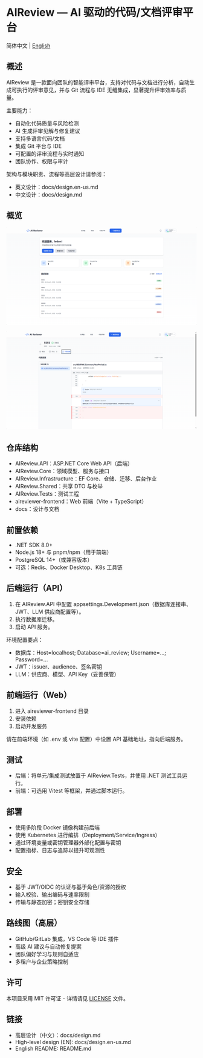 AIReview — AI 驱动的代码/文档评审平台
=================================

简体中文 | [English](./../README.md)

## 概述

AIReview 是一款面向团队的智能评审平台，支持对代码与文档进行分析，自动生成可执行的评审意见，并与 Git 流程与 IDE 无缝集成，显著提升评审效率与质量。

主要能力：
- 自动化代码质量与风险检测
- AI 生成评审见解与修复建议
- 支持多语言代码/文档
- 集成 Git 平台与 IDE
- 可配置的评审流程与实时通知
- 团队协作、权限与审计

架构与模块职责、流程等高层设计请参阅：
- 英文设计：docs/design.en-us.md
- 中文设计：docs/design.md

## 概览

![home](./../docs/images/home.png)

![review](./../docs/images/review.png)

## 仓库结构

- AIReview.API：ASP.NET Core Web API（后端）
- AIReview.Core：领域模型、服务与接口
- AIReview.Infrastructure：EF Core、仓储、迁移、后台作业
- AIReview.Shared：共享 DTO 与枚举
- AIReview.Tests：测试工程
- aireviewer-frontend：Web 前端（Vite + TypeScript）
- docs：设计与文档

## 前置依赖

- .NET SDK 8.0+
- Node.js 18+ 与 pnpm/npm（用于前端）
- PostgreSQL 14+（或兼容版本）
- 可选：Redis、Docker Desktop、K8s 工具链

## 后端运行（API）

1) 在 AIReview.API 中配置 appsettings.Development.json（数据库连接串、JWT、LLM 供应商配置等）。
2) 执行数据库迁移。
3) 启动 API 服务。

环境配置要点：
- 数据库：Host=localhost; Database=ai_review; Username=...; Password=...
- JWT：issuer、audience、签名密钥
- LLM：供应商、模型、API Key（妥善保管）

## 前端运行（Web）

1) 进入 aireviewer-frontend 目录
2) 安装依赖
3) 启动开发服务

请在前端环境（如 .env 或 vite 配置）中设置 API 基础地址，指向后端服务。

## 测试

- 后端：将单元/集成测试放置于 AIReview.Tests，并使用 .NET 测试工具运行。
- 前端：可选用 Vitest 等框架，并通过脚本运行。

## 部署

- 使用多阶段 Docker 镜像构建前后端
- 使用 Kubernetes 进行编排（Deployment/Service/Ingress）
- 通过环境变量或密钥管理器外部化配置与密钥
- 配置指标、日志与追踪以提升可观测性

## 安全

- 基于 JWT/OIDC 的认证与基于角色/资源的授权
- 输入校验、输出编码与速率限制
- 传输与静态加密；密钥安全存储

## 路线图（高层）

- GitHub/GitLab 集成，VS Code 等 IDE 插件
- 高级 AI 建议与自动修复提案
- 团队偏好学习与规则自适应
- 多租户与企业策略控制

## 许可

本项目采用 MIT 许可证 - 详情请见 [LICENSE](../LICENSE) 文件。

## 链接

- 高层设计（中文）：docs/design.md
- High-level design (EN): docs/design.en-us.md
- English README: README.md
